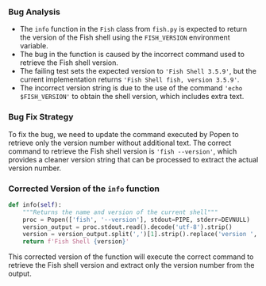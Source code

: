 ### Bug Analysis
- The `info` function in the `Fish` class from `fish.py` is expected to return the version of the Fish shell using the `FISH_VERSION` environment variable.
- The bug in the function is caused by the incorrect command used to retrieve the Fish shell version.
- The failing test sets the expected version to `'Fish Shell 3.5.9'`, but the current implementation returns `'Fish Shell fish, version 3.5.9'`.
- The incorrect version string is due to the use of the command `'echo $FISH_VERSION'` to obtain the shell version, which includes extra text.

### Bug Fix Strategy
To fix the bug, we need to update the command executed by Popen to retrieve only the version number without additional text. The correct command to retrieve the Fish shell version is `'fish --version'`, which provides a cleaner version string that can be processed to extract the actual version number.

### Corrected Version of the `info` function
```python
def info(self):
    """Returns the name and version of the current shell"""
    proc = Popen(['fish', '--version'], stdout=PIPE, stderr=DEVNULL)
    version_output = proc.stdout.read().decode('utf-8').strip()
    version = version_output.split(',')[1].strip().replace('version ', '')
    return f'Fish Shell {version}'
```

This corrected version of the function will execute the correct command to retrieve the Fish shell version and extract only the version number from the output.